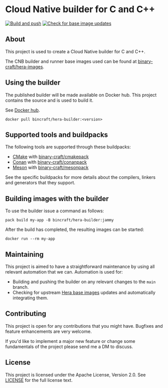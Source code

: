 # Cloud Native builder for C and C++
[![Build and push](https://github.com/binary-craft/hera-builder/actions/workflows/build-and-push.yml/badge.svg)](https://github.com/binary-craft/hera-builder/actions/workflows/build-and-push.yml)
[![Check for base image updates](https://github.com/binary-craft/hera-builder/actions/workflows/check-base-image-updates.yml/badge.svg)](https://github.com/binary-craft/hera-builder/actions/workflows/check-base-image-updates.yml)

## About
This project is used to create a Cloud Native builder for C and C++.

The CNB builder and runner base images used can be found at [binary-craft/hera-images](https://github.com/binary-craft/hera-images).

## Using the builder
The published builder will be made available on Docker hub. This project contains the source and is used to build it.

See [Docker hub](https://hub.docker.com/r/bincraft/hera-builder).

```docker pull bincraft/hera-builder:<version>```

## Supported tools and buildpacks
The following tools are supported through these buildpacks:
- [CMake](https://cmake.org) with [binary-craft/cmakepack](https://github.com/binary-craft/cmakepack)
- [Conan](https://conan.io) with [binary-craft/conanpack](https://github.com/binary-craft/conanpack)
- [Meson](https://mesonbuild.com) with [binary-craft/mesonpack](https://github.com/binary-craft/mesonpack)

See the specific buildpacks for more details about the compilers, linkers and generators that they support.

## Building images with the builder
To use the builder issue a command as follows:

```pack build my-app -B bincraft/hera-builder:jammy```

After the build has completed, the resulting images can be started:

```docker run --rm my-app ```

## Maintaining
This project is aimed to have a straightforward maintenance by using all relevant automation that we can. Automation is used for:
- Building and pushing the builder on any relevant changes to the `main` branch.
- Checking for upstream [Hera base images](https://github.com/binary-craft/hera-images) updates and automatically integrating them.

## Contributing
This project is open for any contributions that you might have. Bugfixes and feature enhancements are very welcome.

If you'd like to implement a major new feature or change some fundamentals of the project please send me a DM to discuss.

## License
This project is licensed under the Apache License, Version 2.0. See [LICENSE](LICENSE) for the full license text.